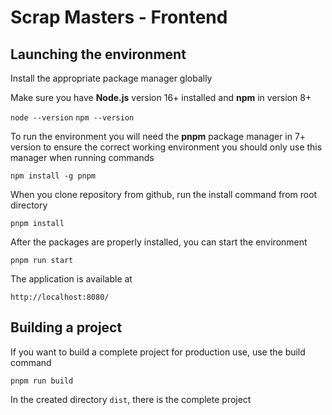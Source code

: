# Scrap Masters - Frontend


## Launching the environment

Install the appropriate package manager globally

Make sure you have **Node.js** version 16+ installed and **npm** in version 8+

`node --version`
`npm --version`

To run the environment you will need the **pnpm** package manager in 7+ version
to ensure the correct working environment you should only use this manager when 
running commands

`npm install -g pnpm`

When you clone repository from github, run the install command from root directory

`pnpm install`

After the packages are properly installed, you can start the environment

`pnpm run start`

The application is available at 

`http://localhost:8080/`


## Building a project

If you want to build a complete project for production use, use the build command

`pnpm run build`

In the created directory `dist`, there is the complete project

